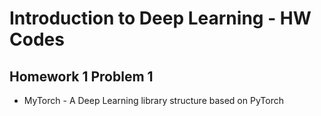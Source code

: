 # Introduction to Deep Learning - HW Codes

## Homework 1 Problem 1 

* MyTorch - A Deep Learning library structure based on PyTorch 